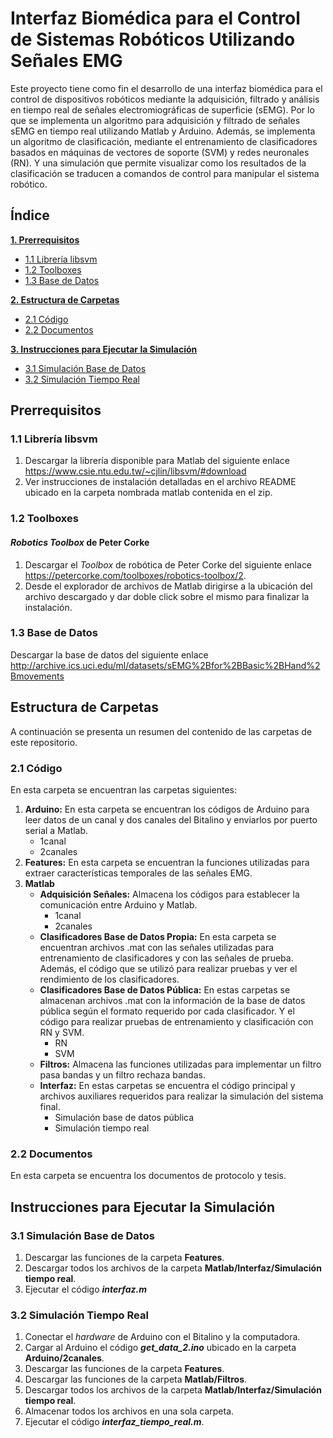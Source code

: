 # Interfaz Biomédica para el Control de Sistemas Robóticos Utilizando Señales EMG

Este proyecto tiene como fin el desarrollo de una interfaz biomédica para el control de dispositivos robóticos mediante la adquisición, filtrado y análisis en tiempo real de señales electromiográficas de superficie (sEMG). Por lo que se implementa un algoritmo para adquisición y filtrado de señales sEMG en tiempo real utilizando Matlab y Arduino. Además, se implementa un algoritmo de clasificación, mediante el entrenamiento de clasificadores basados en máquinas de vectores de soporte (SVM) y redes neuronales (RN). Y una simulación que permite visualizar como los resultados de la clasificación se traducen a comandos de control para manipular el sistema robótico.

## Índice

**[1. Prerrequisitos](#prerrequisitos)**
  * [1.1 Librería libsvm](#libsvm)
  * [1.2 Toolboxes](#toolboxes)
  * [1.3 Base de Datos](#database)

**[2. Estructura de Carpetas](#carpetas)**
  * [2.1 Código](#codigo)
  * [2.2 Documentos](#documentos)

**[3. Instrucciones para Ejecutar la Simulación](#instrucciones)**
  * [3.1 Simulación Base de Datos](#Sdatabase)
  * [3.2 Simulación Tiempo Real](#Streal)

## Prerrequisitos <a name="prerrequisitos"></a>

### 1.1 Librería libsvm <a name="libsvm"></a>
1. Descargar la librería disponible para Matlab del siguiente enlace https://www.csie.ntu.edu.tw/~cjlin/libsvm/#download
2. Ver instrucciones de instalación detalladas en el archivo README ubicado en la carpeta nombrada matlab contenida en el zip.

### 1.2 Toolboxes <a name="toolboxes"></a>
#### *Robotics Toolbox* de Peter Corke
1. Descargar el *Toolbox* de robótica de Peter Corke del siguiente enlace https://petercorke.com/toolboxes/robotics-toolbox/2.
2. Desde el explorador de archivos de Matlab dirigirse a la ubicación del archivo descargado y dar doble click sobre el mismo para finalizar la instalación.

### 1.3 Base de Datos <a name="database"></a>
Descargar la base de datos del siguiente enlace http://archive.ics.uci.edu/ml/datasets/sEMG%2Bfor%2BBasic%2BHand%2Bmovements

## Estructura de Carpetas <a name="carpetas"></a>
A continuación se presenta un resumen del contenido de las carpetas de este repositorio.

### 2.1 Código <a name="codigo"></a>
En esta carpeta se encuentran las carpetas siguientes:

1. **Arduino:** En esta carpeta se encuentran los códigos de Arduino para leer datos de un canal y dos canales del Bitalino y enviarlos por puerto serial a Matlab.
    * 1canal
    * 2canales
2. **Features:** En esta carpeta se encuentran la funciones utilizadas para extraer características temporales de las señales EMG.
3. **Matlab**
    * **Adquisición Señales:** Almacena los códigos para establecer la comunicación entre Arduino y Matlab.
         + 1canal
         + 2canales
    * **Clasificadores Base de Datos Propia:** En esta carpeta se encuentran archivos .mat con las señales utilizadas para entrenamiento de clasificadores y con las señales de prueba. Además, el código que se utilizó para realizar pruebas y ver el rendimiento de los clasificadores.
    * **Clasificadores Base de Datos Pública:** En estas carpetas se almacenan archivos .mat con la información de la base de datos pública según el formato requerido por cada clasificador. Y el código para realizar pruebas de entrenamiento y clasificación con RN y SVM.
         + RN
         + SVM
    * **Filtros:** Almacena las funciones utilizadas para implementar un filtro pasa bandas y un filtro rechaza bandas.
    * **Interfaz:**  En estas carpetas se encuentra el código principal y archivos auxiliares requeridos para realizar la simulación del sistema final.
         + Simulación base de datos pública
         + Simulación tiempo real


### 2.2 Documentos <a name="documentos"></a>
En esta carpeta se encuentra los documentos de protocolo y tesis.

## Instrucciones para Ejecutar la Simulación <a name="instrucciones"></a>

### 3.1 Simulación Base de Datos <a name="Sdatabase"></a>
1. Descargar las funciones de la carpeta **Features**.
2. Descargar todos los archivos de la carpeta **Matlab/Interfaz/Simulación tiempo real**.
3. Ejecutar el código ***interfaz.m***

### 3.2 Simulación Tiempo Real <a name="Streal"></a>
1. Conectar el *hardware* de Arduino con el Bitalino y la computadora.
2. Cargar al Arduino el código ***get_data_2.ino*** ubicado en la carpeta
**Arduino/2canales**.
3. Descargar las funciones de la carpeta **Features**.
4. Descargar las funciones de la carpeta **Matlab/Filtros**.
5. Descargar todos los archivos de la carpeta **Matlab/Interfaz/Simulación tiempo real**.
6. Almacenar todos los archivos en una sola carpeta.
7. Ejecutar el código ***interfaz_tiempo_real.m***.
